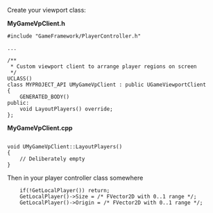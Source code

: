 Create your viewport class:

**MyGameVpClient.h**
```
#include "GameFramework/PlayerController.h"

...

/**
 * Custom viewport client to arrange player regions on screen
 */
UCLASS()
class MYPROJECT_API UMyGameVpClient : public UGameViewportClient
{
	GENERATED_BODY()
public:
	void LayoutPlayers() override;
};
```

**MyGameVpClient.cpp**
```

void UMyGameVpClient::LayoutPlayers()
{
	// Deliberately empty
}
```

Then in your player controller class somewhere

```
	if(!GetLocalPlayer()) return;
	GetLocalPlayer()->Size = /* FVector2D with 0..1 range */;
	GetLocalPlayer()->Origin = /* FVector2D with 0..1 range */;
```
